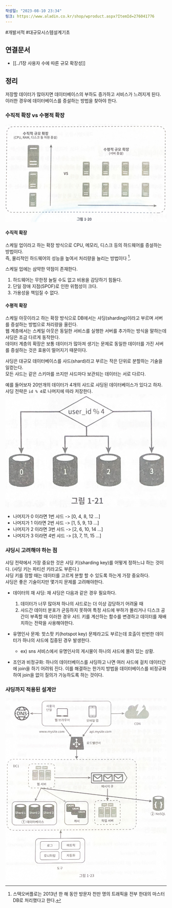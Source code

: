 ```yaml
---
작성일: "2023-08-10 23:34"
링크: https://www.aladin.co.kr/shop/wproduct.aspx?ItemId=276041776
---
```

#개발서적 #대규모시스템설계기초
## 연결문서
- [[../1장 사용자 수에 따른 규모 확장성]]

## 정리
저장할 데이터가 많아지면 데이터베이스의 부하도 증가하고 서비스가 느려지게 된다.  
이러한 경우에 데이터베이스를 증설하는 방법을 찾아야 한다.
### 수직적 확장 vs 수평적 확장
![2020230814160518.png|500](images/Pasted%20image%2020230814160518.png)
#### 수직적 확장
스케일 업이라고 하는 확장 방식으로 CPU, 메모리, 디스크 등의 하드웨어를 증설하는 방법이다.  
즉, 물리적인 하드웨어의 성능을 높여서 처리량을 늘리는 방법이다 [^1]. 

스케일 업에는 삼약한 약점이 존재한다.
1. 하드웨어는 무한정 늘릴 수도 없고 비용을 감당하기 힘들다.
2. 단일 장애 지점(SPOF)로 인한 위험성이 크다.
3. 가용성을 책임질 수 없다.
#### 수평적 확장
스케일 아웃이라고 하는 확장 방식으로 DB에서는 샤딩(sharding)이라고 부르며 서버를 증설하는 방법으로 처리량을 올린다.  
웹 계층에서는 스케일 아웃은 동일한 서비스를 실행한 서버를 추가하는 방식을 말하는데 샤딩은 조금 다르게 동작한다.  
데이터 계층의 확장은 보통 데이터가 많아져 생기는 문제로 동일한 데이터를 가진 서버를 증설하는 것은 효용이 떨어지기 때문이다.

샤딩은 대규모 데이터베이스를 샤드(shard)라고 부르는 작은 단위로 분할하는 기술을 일컫는다.  
모든 샤드는 같은 스키마를 쓰지만 샤드마다 보관되는 데이터는 서로 다르다.

예를 들어보자 20만개의 데이터가 4개의 샤드로 샤딩된 데이터베이스가 있다고 하자.
샤딩 전략은  `id % 4`로 나머지에 따라 저장한다.
![2020230814160754.png|500](images/Pasted%20image%2020230814160754.png)
- 나머지가 0 이라면 1번 샤드  ->  [0, 4, 8, 12 ...] 
- 나머지가 1 이라면 2번 샤드 -> [1, 5, 9, 13 ...] 
- 나머지가 2 이라면 3번 샤드 -> [2, 6, 10, 14 ...] 
- 나머지가 3 이라면 4번 샤드 -> [3, 7, 11, 15 ...] 
### 샤딩시 고려해야 하는 점
샤딩 전략에서 가장 중요한 것은 샤딩 키(sharding key)를 어떻게 정하느냐 하는 것이다. (샤딩 키는 파티션 키라고도 부른다.)  
샤딩 키를 정할 때는 데이터를 고르게 분할 할 수 있도록 하는게 가장 중요하다.  
샤딩은 좋은 기술이지만 몇가지 문제를 고려해야한다.

- 데이터의 재 샤딩: 재 샤딩은 다음과 같은 경우 필요하다.
	1. 데이터가 너무 많아져 하나의 샤드로는 더 이상 감당하기 어려울 때
	2. 샤드간 데이터 분포가 균등하지 못하여 특정 샤드에 부하가 몰리거나 디스크 공간이 부족할 때
	이러한 경우 샤드 키를 계산하는 함수를 변경하고 데이터를 재배치하는 전략을 사용해야한다.
	
- 유명인사 문제: 핫스팟 키(hotspot key) 문제라고도 부르는데 호출이 빈번한 데이터가 하나의 샤드에 집중된 경우 발생한다.
	- ex) sns 서비스에서 유명인사의 게시물이 하나의 샤드에 몰려 있는 상황.
	
- 조인과 비정규화: 하나의 데이터베이스를 샤딩하고 나면 여러 샤드에 걸치 데이터간에 join을 하기 어려워 진다. 이를 해결하는 한가지 방법을 데이터베이스를 비정규화하여 join을 없이 질의가 가능하도록 하는 것이다.
### 샤딩까지 적용된 설계안
![2020230814161003.png|500](images/Pasted%20image%2020230814161003.png)



[^1]: 스택오버플로는 2013년 한 해 동안 방문자 천만 명의 트래픽을 전부 한대의 마스터 DB로 처리했다고 한다. 